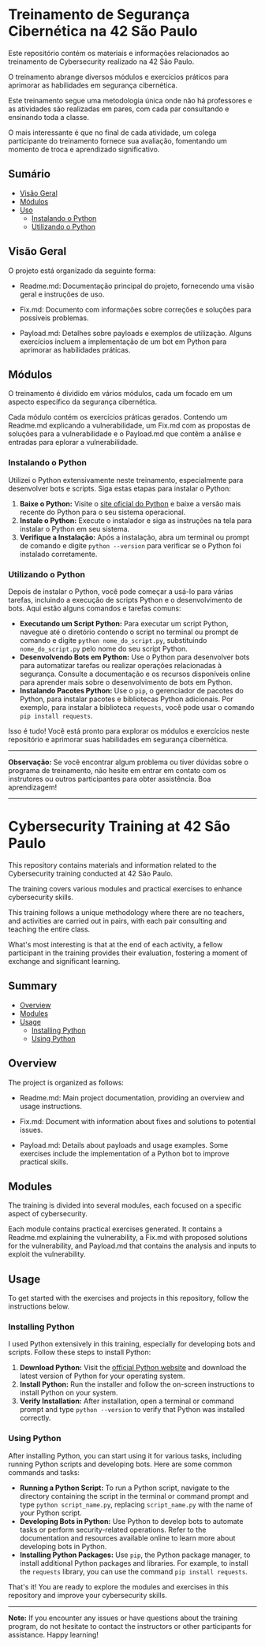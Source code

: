 # Treinamento de Segurança Cibernética na 42 São Paulo

Este repositório contém os materiais e informações relacionados ao treinamento de Cybersecurity realizado na 42 São Paulo.

O treinamento abrange diversos módulos e exercícios práticos para aprimorar as habilidades em segurança cibernética.

Este treinamento segue uma metodologia única onde não há professores e as atividades são realizadas em pares, com cada par consultando e ensinando toda a classe. 

O mais interessante é que no final de cada atividade, um colega participante do treinamento fornece sua avaliação, fomentando um momento de troca e aprendizado significativo.

## Sumário

- [Visão Geral](#visão-geral)
- [Módulos](#módulos)
- [Uso](#uso)
  - [Instalando o Python](#instalando-o-python)
  - [Utilizando o Python](#utilizando-o-python)

## Visão Geral

O projeto está organizado da seguinte forma:

- Readme.md: Documentação principal do projeto, fornecendo uma visão geral e instruções de uso.

- Fix.md: Documento com informações sobre correções e soluções para possíveis problemas.

- Payload.md: Detalhes sobre payloads e exemplos de utilização.
Alguns exercícios incluem a implementação de um bot em Python para aprimorar as habilidades práticas.

## Módulos

O treinamento é dividido em vários módulos, cada um focado em um aspecto específico da segurança cibernética.

Cada módulo contém os exercícios práticas gerados. Contendo um Readme.md explicando a vulnerabilidade, um Fix.md com as propostas de soluções para a vulnerabilidade e o Payload.md que contêm a análise e entradas para eplorar a vulnerabilidade.

### Instalando o Python

Utilizei o Python extensivamente neste treinamento, especialmente para desenvolver bots e scripts. Siga estas etapas para instalar o Python:

1. **Baixe o Python:** Visite o [site oficial do Python](https://www.python.org/downloads/) e baixe a versão mais recente do Python para o seu sistema operacional.
2. **Instale o Python:** Execute o instalador e siga as instruções na tela para instalar o Python em seu sistema.
3. **Verifique a Instalação:** Após a instalação, abra um terminal ou prompt de comando e digite `python --version` para verificar se o Python foi instalado corretamente.

### Utilizando o Python

Depois de instalar o Python, você pode começar a usá-lo para várias tarefas, incluindo a execução de scripts Python e o desenvolvimento de bots. Aqui estão alguns comandos e tarefas comuns:

- **Executando um Script Python:** Para executar um script Python, navegue até o diretório contendo o script no terminal ou prompt de comando e digite `python nome_do_script.py`, substituindo `nome_do_script.py` pelo nome do seu script Python.
- **Desenvolvendo Bots em Python:** Use o Python para desenvolver bots para automatizar tarefas ou realizar operações relacionadas à segurança. Consulte a documentação e os recursos disponíveis online para aprender mais sobre o desenvolvimento de bots em Python.
- **Instalando Pacotes Python:** Use o `pip`, o gerenciador de pacotes do Python, para instalar pacotes e bibliotecas Python adicionais. Por exemplo, para instalar a biblioteca `requests`, você pode usar o comando `pip install requests`.

Isso é tudo! Você está pronto para explorar os módulos e exercícios neste repositório e aprimorar suas habilidades em segurança cibernética.

---

**Observação:** Se você encontrar algum problema ou tiver dúvidas sobre o programa de treinamento, não hesite em entrar em contato com os instrutores ou outros participantes para obter assistência. Boa aprendizagem!

<hr />

# Cybersecurity Training at 42 São Paulo

This repository contains materials and information related to the Cybersecurity training conducted at 42 São Paulo.

The training covers various modules and practical exercises to enhance cybersecurity skills.

This training follows a unique methodology where there are no teachers, and activities are carried out in pairs, with each pair consulting and teaching the entire class.

What's most interesting is that at the end of each activity, a fellow participant in the training provides their evaluation, fostering a moment of exchange and significant learning.


## Summary

- [Overview](#overview)
- [Modules](#modules)
- [Usage](#usage)
  - [Installing Python](#installing-python)
  - [Using Python](#using-python)

## Overview

The project is organized as follows:

- Readme.md: Main project documentation, providing an overview and usage instructions.

- Fix.md: Document with information about fixes and solutions to potential issues.

- Payload.md: Details about payloads and usage examples.
Some exercises include the implementation of a Python bot to improve practical skills.


## Modules

The training is divided into several modules, each focused on a specific aspect of cybersecurity.

Each module contains practical exercises generated. It contains a Readme.md explaining the vulnerability, a Fix.md with proposed solutions for the vulnerability, and Payload.md that contains the analysis and inputs to exploit the vulnerability.

## Usage

To get started with the exercises and projects in this repository, follow the instructions below.

### Installing Python

I used Python extensively in this training, especially for developing bots and scripts. Follow these steps to install Python:

1. **Download Python:** Visit the [official Python website](https://www.python.org/downloads/) and download the latest version of Python for your operating system.
2. **Install Python:** Run the installer and follow the on-screen instructions to install Python on your system.
3. **Verify Installation:** After installation, open a terminal or command prompt and type `python --version` to verify that Python was installed correctly.

### Using Python

After installing Python, you can start using it for various tasks, including running Python scripts and developing bots. Here are some common commands and tasks:

- **Running a Python Script:** To run a Python script, navigate to the directory containing the script in the terminal or command prompt and type `python script_name.py`, replacing `script_name.py` with the name of your Python script.
- **Developing Bots in Python:** Use Python to develop bots to automate tasks or perform security-related operations. Refer to the documentation and resources available online to learn more about developing bots in Python.
- **Installing Python Packages:** Use `pip`, the Python package manager, to install additional Python packages and libraries. For example, to install the `requests` library, you can use the command `pip install requests`.

That's it! You are ready to explore the modules and exercises in this repository and improve your cybersecurity skills.

---

**Note:** If you encounter any issues or have questions about the training program, do not hesitate to contact the instructors or other participants for assistance. Happy learning!
